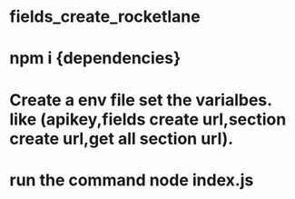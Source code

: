# fields_create_rocketlane

# npm i {dependencies}
# Create a env file set the varialbes. like (apikey,fields create url,section create url,get all section url).
# run the command node index.js 
